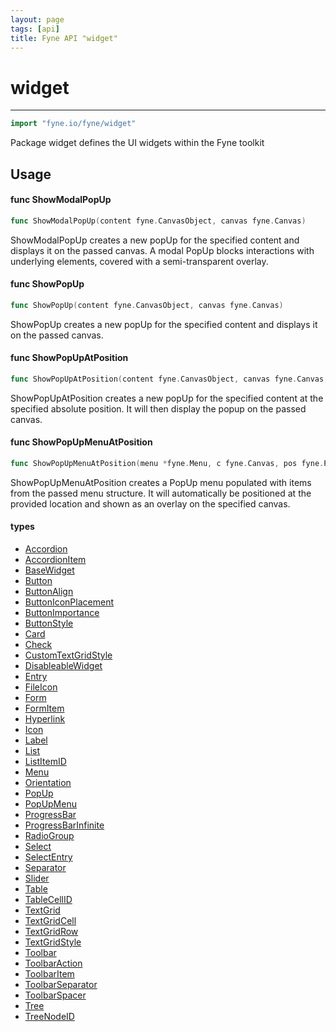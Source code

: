```yaml
---
layout: page
tags: [api]
title: Fyne API "widget"
---
```


# widget
---
```go
import "fyne.io/fyne/widget"
```

Package widget defines the UI widgets within the Fyne toolkit

## Usage

#### func  ShowModalPopUp

```go
func ShowModalPopUp(content fyne.CanvasObject, canvas fyne.Canvas)
```
ShowModalPopUp creates a new popUp for the specified content and displays it on the passed canvas. A modal PopUp blocks interactions with underlying elements, covered with a semi-transparent overlay.

#### func  ShowPopUp

```go
func ShowPopUp(content fyne.CanvasObject, canvas fyne.Canvas)
```
ShowPopUp creates a new popUp for the specified content and displays it on the passed canvas.

#### func  ShowPopUpAtPosition

```go
func ShowPopUpAtPosition(content fyne.CanvasObject, canvas fyne.Canvas, pos fyne.Position)
```
ShowPopUpAtPosition creates a new popUp for the specified content at the specified absolute position. It will then display the popup on the passed canvas.

#### func  ShowPopUpMenuAtPosition

```go
func ShowPopUpMenuAtPosition(menu *fyne.Menu, c fyne.Canvas, pos fyne.Position)
```
ShowPopUpMenuAtPosition creates a PopUp menu populated with items from the passed menu structure. It will automatically be positioned at the provided location and shown as an overlay on the specified canvas.

#### types

 * [Accordion](accordion.html)
 * [AccordionItem](accordionitem.html)
 * [BaseWidget](basewidget.html)
 * [Button](button.html)
 * [ButtonAlign](buttonalign.html)
 * [ButtonIconPlacement](buttoniconplacement.html)
 * [ButtonImportance](buttonimportance.html)
 * [ButtonStyle](buttonstyle.html)
 * [Card](card.html)
 * [Check](check.html)
 * [CustomTextGridStyle](customtextgridstyle.html)
 * [DisableableWidget](disableablewidget.html)
 * [Entry](entry.html)
 * [FileIcon](fileicon.html)
 * [Form](form.html)
 * [FormItem](formitem.html)
 * [Hyperlink](hyperlink.html)
 * [Icon](icon.html)
 * [Label](label.html)
 * [List](list.html)
 * [ListItemID](listitemid.html)
 * [Menu](menu.html)
 * [Orientation](orientation.html)
 * [PopUp](popup.html)
 * [PopUpMenu](popupmenu.html)
 * [ProgressBar](progressbar.html)
 * [ProgressBarInfinite](progressbarinfinite.html)
 * [RadioGroup](radiogroup.html)
 * [Select](select.html)
 * [SelectEntry](selectentry.html)
 * [Separator](separator.html)
 * [Slider](slider.html)
 * [Table](table.html)
 * [TableCellID](tablecellid.html)
 * [TextGrid](textgrid.html)
 * [TextGridCell](textgridcell.html)
 * [TextGridRow](textgridrow.html)
 * [TextGridStyle](textgridstyle.html)
 * [Toolbar](toolbar.html)
 * [ToolbarAction](toolbaraction.html)
 * [ToolbarItem](toolbaritem.html)
 * [ToolbarSeparator](toolbarseparator.html)
 * [ToolbarSpacer](toolbarspacer.html)
 * [Tree](tree.html)
 * [TreeNodeID](treenodeid.html)
